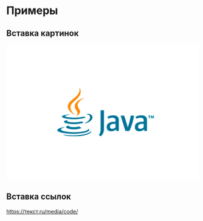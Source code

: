# Примеры

## Вставка картинок

![Java](java.jpeg)

## Вставка ссылок

<https://текст.ru/media/code/>
